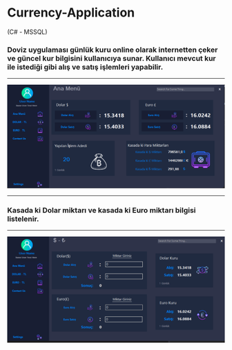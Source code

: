 # Currency-Application
(C# - MSSQL)

### Doviz uygulaması günlük kuru online olarak internetten çeker ve güncel kur bilgisini kullanıcıya sunar. Kullanıcı mevcut kur ile istediği gibi alış ve satış işlemleri yapabilir.
<hr>

<img src="Application_img1.png">
<hr>

### Kasada ki Dolar miktarı ve kasada ki Euro miktarı bilgisi listelenir.
<hr>

<img src="Application_img2.png">

